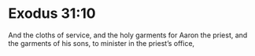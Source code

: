 # Exodus 31:10

And the cloths of service, and the holy garments for Aaron the priest, and the garments of his sons, to minister in the priest’s office,